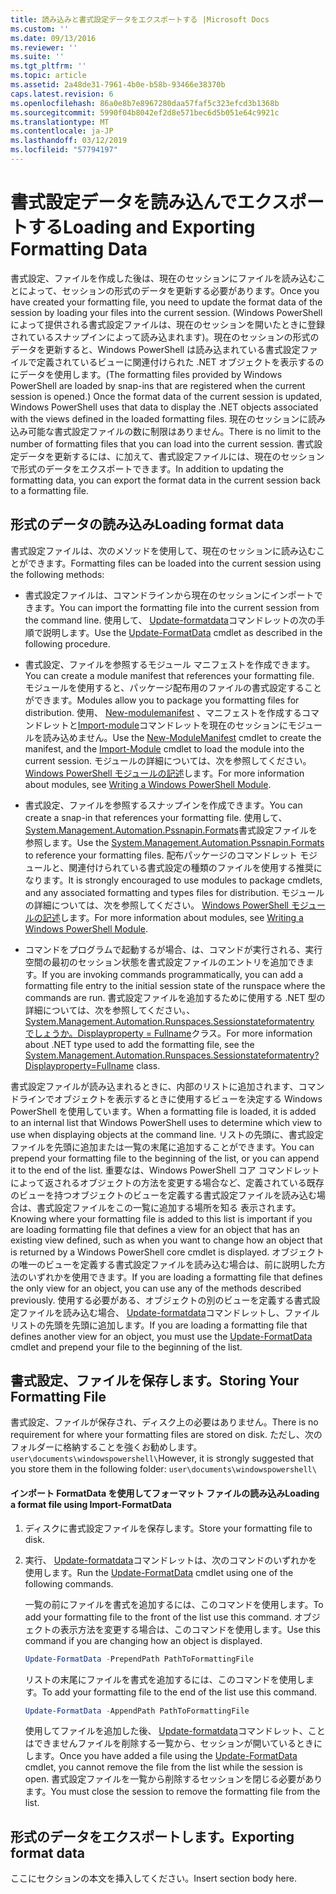 ```yaml
---
title: 読み込みと書式設定データをエクスポートする |Microsoft Docs
ms.custom: ''
ms.date: 09/13/2016
ms.reviewer: ''
ms.suite: ''
ms.tgt_pltfrm: ''
ms.topic: article
ms.assetid: 2a48de31-7961-4b0e-b58b-93466e38370b
caps.latest.revision: 6
ms.openlocfilehash: 86a0e8b7e8967280daa57faf5c323efcd3b1368b
ms.sourcegitcommit: 5990f04b8042ef2d8e571bec6d5b051e64c9921c
ms.translationtype: MT
ms.contentlocale: ja-JP
ms.lasthandoff: 03/12/2019
ms.locfileid: "57794197"
---
```

# <a name="loading-and-exporting-formatting-data"></a><span data-ttu-id="cf1e1-102">書式設定データを読み込んでエクスポートする</span><span class="sxs-lookup"><span data-stu-id="cf1e1-102">Loading and Exporting Formatting Data</span></span>

<span data-ttu-id="cf1e1-103">書式設定、ファイルを作成した後は、現在のセッションにファイルを読み込むことによって、セッションの形式のデータを更新する必要があります。</span><span class="sxs-lookup"><span data-stu-id="cf1e1-103">Once you have created your formatting file, you need to update the format data of the session by loading your files into the current session.</span></span> <span data-ttu-id="cf1e1-104">(Windows PowerShell によって提供される書式設定ファイルは、現在のセッションを開いたときに登録されているスナップインによって読み込まれます)。現在のセッションの形式のデータを更新すると、Windows PowerShell は読み込まれている書式設定ファイルで定義されているビューに関連付けられた .NET オブジェクトを表示するのにデータを使用します。</span><span class="sxs-lookup"><span data-stu-id="cf1e1-104">(The formatting files provided by Windows PowerShell are loaded by snap-ins that are registered when the current session is opened.) Once the format data of the current session is updated, Windows PowerShell uses that data to display the .NET objects associated with the views defined in the loaded formatting files.</span></span> <span data-ttu-id="cf1e1-105">現在のセッションに読み込み可能な書式設定ファイルの数に制限はありません。</span><span class="sxs-lookup"><span data-stu-id="cf1e1-105">There is no limit to the number of formatting files that you can load into the current session.</span></span> <span data-ttu-id="cf1e1-106">書式設定データを更新するには、に加えて、書式設定ファイルには、現在のセッションで形式のデータをエクスポートできます。</span><span class="sxs-lookup"><span data-stu-id="cf1e1-106">In addition to updating the formatting data, you can export the format data in the current session back to a formatting file.</span></span>

## <a name="loading-format-data"></a><span data-ttu-id="cf1e1-107">形式のデータの読み込み</span><span class="sxs-lookup"><span data-stu-id="cf1e1-107">Loading format data</span></span>

<span data-ttu-id="cf1e1-108">書式設定ファイルは、次のメソッドを使用して、現在のセッションに読み込むことができます。</span><span class="sxs-lookup"><span data-stu-id="cf1e1-108">Formatting files can be loaded into the current session using the following methods:</span></span>

- <span data-ttu-id="cf1e1-109">書式設定ファイルは、コマンドラインから現在のセッションにインポートできます。</span><span class="sxs-lookup"><span data-stu-id="cf1e1-109">You can import the formatting file into the current session from the command line.</span></span> <span data-ttu-id="cf1e1-110">使用して、 [Update-formatdata](/powershell/module/Microsoft.PowerShell.Utility/Update-FormatData)コマンドレットの次の手順で説明します。</span><span class="sxs-lookup"><span data-stu-id="cf1e1-110">Use the [Update-FormatData](/powershell/module/Microsoft.PowerShell.Utility/Update-FormatData) cmdlet as described in the following procedure.</span></span>

- <span data-ttu-id="cf1e1-111">書式設定、ファイルを参照するモジュール マニフェストを作成できます。</span><span class="sxs-lookup"><span data-stu-id="cf1e1-111">You can create a module manifest that references your formatting file.</span></span> <span data-ttu-id="cf1e1-112">モジュールを使用すると、パッケージ配布用のファイルの書式設定することができます。</span><span class="sxs-lookup"><span data-stu-id="cf1e1-112">Modules allow you to package you formatting files for distribution.</span></span> <span data-ttu-id="cf1e1-113">使用、 [New-modulemanifest](/powershell/module/Microsoft.PowerShell.Core/New-ModuleManifest) 、マニフェストを作成するコマンドレットと[Import-module](/powershell/module/Microsoft.PowerShell.Core/Import-Module)コマンドレットを現在のセッションにモジュールを読み込めません。</span><span class="sxs-lookup"><span data-stu-id="cf1e1-113">Use the [New-ModuleManifest](/powershell/module/Microsoft.PowerShell.Core/New-ModuleManifest) cmdlet to create the manifest, and the [Import-Module](/powershell/module/Microsoft.PowerShell.Core/Import-Module) cmdlet to load the module into the current session.</span></span> <span data-ttu-id="cf1e1-114">モジュールの詳細については、次を参照してください。 [Windows PowerShell モジュールの記述](../module/writing-a-windows-powershell-module.md)します。</span><span class="sxs-lookup"><span data-stu-id="cf1e1-114">For more information about modules, see [Writing a Windows PowerShell Module](../module/writing-a-windows-powershell-module.md).</span></span>

- <span data-ttu-id="cf1e1-115">書式設定、ファイルを参照するスナップインを作成できます。</span><span class="sxs-lookup"><span data-stu-id="cf1e1-115">You can create a snap-in that references your formatting file.</span></span> <span data-ttu-id="cf1e1-116">使用して、 [System.Management.Automation.Pssnapin.Formats](/dotnet/api/System.Management.Automation.PSSnapIn.Formats)書式設定ファイルを参照します。</span><span class="sxs-lookup"><span data-stu-id="cf1e1-116">Use the [System.Management.Automation.Pssnapin.Formats](/dotnet/api/System.Management.Automation.PSSnapIn.Formats) to reference your formatting files.</span></span> <span data-ttu-id="cf1e1-117">配布パッケージのコマンドレット モジュールと、関連付けられている書式設定の種類のファイルを使用する推奨になります。</span><span class="sxs-lookup"><span data-stu-id="cf1e1-117">It is strongly encouraged to use modules to package cmdlets, and any associated formatting and types files for distribution.</span></span> <span data-ttu-id="cf1e1-118">モジュールの詳細については、次を参照してください。 [Windows PowerShell モジュールの記述](../module/writing-a-windows-powershell-module.md)します。</span><span class="sxs-lookup"><span data-stu-id="cf1e1-118">For more information about modules, see [Writing a Windows PowerShell Module](../module/writing-a-windows-powershell-module.md).</span></span>

- <span data-ttu-id="cf1e1-119">コマンドをプログラムで起動するが場合、は、コマンドが実行される、実行空間の最初のセッション状態を書式設定ファイルのエントリを追加できます。</span><span class="sxs-lookup"><span data-stu-id="cf1e1-119">If you are invoking commands programmatically, you can add a formatting file entry to the initial session state of the runspace where the commands are run.</span></span> <span data-ttu-id="cf1e1-120">書式設定ファイルを追加するために使用する .NET 型の詳細については、次を参照してください。、 [System.Management.Automation.Runspaces.Sessionstateformatentry でしょうか。Displayproperty = Fullname](/dotnet/api/System.Management.Automation.Runspaces.SessionStateFormatEntry)クラス。</span><span class="sxs-lookup"><span data-stu-id="cf1e1-120">For more information about .NET type used to add the formatting file, see the [System.Management.Automation.Runspaces.Sessionstateformatentry?Displayproperty=Fullname](/dotnet/api/System.Management.Automation.Runspaces.SessionStateFormatEntry) class.</span></span>

<span data-ttu-id="cf1e1-121">書式設定ファイルが読み込まれるときに、内部のリストに追加されます、コマンドラインでオブジェクトを表示するときに使用するビューを決定する Windows PowerShell を使用しています。</span><span class="sxs-lookup"><span data-stu-id="cf1e1-121">When a formatting file is loaded, it is added to an internal list that Windows PowerShell uses to determine which view to use when displaying objects at the command line.</span></span> <span data-ttu-id="cf1e1-122">リストの先頭に、書式設定ファイルを先頭に追加または一覧の末尾に追加することができます。</span><span class="sxs-lookup"><span data-stu-id="cf1e1-122">You can prepend your formatting file to the beginning of the list, or you can append it to the end of the list.</span></span> <span data-ttu-id="cf1e1-123">重要なは、Windows PowerShell コア コマンドレットによって返されるオブジェクトの方法を変更する場合など、定義されている既存のビューを持つオブジェクトのビューを定義する書式設定ファイルを読み込む場合は、書式設定ファイルをこの一覧に追加する場所を知る 表示されます。</span><span class="sxs-lookup"><span data-stu-id="cf1e1-123">Knowing where your formatting file is added to this list is important if you are loading formatting file that defines a view for an object that has an existing view defined, such as when you want to change how an object that is returned by a Windows PowerShell core cmdlet is displayed.</span></span> <span data-ttu-id="cf1e1-124">オブジェクトの唯一のビューを定義する書式設定ファイルを読み込む場合は、前に説明した方法のいずれかを使用できます。</span><span class="sxs-lookup"><span data-stu-id="cf1e1-124">If you are loading a formatting file that defines the only view for an object, you can use any of the methods described previously.</span></span>  <span data-ttu-id="cf1e1-125">使用する必要がある、オブジェクトの別のビューを定義する書式設定ファイルを読み込む場合、 [Update-formatdata](/powershell/module/Microsoft.PowerShell.Utility/Update-FormatData)コマンドレットし、ファイル リストの先頭を先頭に追加します。</span><span class="sxs-lookup"><span data-stu-id="cf1e1-125">If you are loading a formatting file that defines another view for an object, you must use the [Update-FormatData](/powershell/module/Microsoft.PowerShell.Utility/Update-FormatData) cmdlet and prepend your file to the beginning of the list.</span></span>

## <a name="storing-your-formatting-file"></a><span data-ttu-id="cf1e1-126">書式設定、ファイルを保存します。</span><span class="sxs-lookup"><span data-stu-id="cf1e1-126">Storing Your Formatting File</span></span>

<span data-ttu-id="cf1e1-127">書式設定、ファイルが保存され、ディスク上の必要はありません。</span><span class="sxs-lookup"><span data-stu-id="cf1e1-127">There is no requirement for where your formatting files are stored on disk.</span></span> <span data-ttu-id="cf1e1-128">ただし、次のフォルダーに格納することを強くお勧めします。 `user\documents\windowspowershell\`</span><span class="sxs-lookup"><span data-stu-id="cf1e1-128">However, it is strongly suggested that you store them in the following folder: `user\documents\windowspowershell\`</span></span>

#### <a name="loading-a-format-file-using-import-formatdata"></a><span data-ttu-id="cf1e1-129">インポート FormatData を使用してフォーマット ファイルの読み込み</span><span class="sxs-lookup"><span data-stu-id="cf1e1-129">Loading a format file using Import-FormatData</span></span>

1. <span data-ttu-id="cf1e1-130">ディスクに書式設定ファイルを保存します。</span><span class="sxs-lookup"><span data-stu-id="cf1e1-130">Store your formatting file to disk.</span></span>

2. <span data-ttu-id="cf1e1-131">実行、 [Update-formatdata](/powershell/module/Microsoft.PowerShell.Utility/Update-FormatData)コマンドレットは、次のコマンドのいずれかを使用します。</span><span class="sxs-lookup"><span data-stu-id="cf1e1-131">Run the [Update-FormatData](/powershell/module/Microsoft.PowerShell.Utility/Update-FormatData) cmdlet using one of the following commands.</span></span>

   <span data-ttu-id="cf1e1-132">一覧の前にファイルを書式を追加するには、このコマンドを使用します。</span><span class="sxs-lookup"><span data-stu-id="cf1e1-132">To add your formatting file to the front of the list use this command.</span></span> <span data-ttu-id="cf1e1-133">オブジェクトの表示方法を変更する場合は、このコマンドを使用します。</span><span class="sxs-lookup"><span data-stu-id="cf1e1-133">Use this command if you are changing how an object is displayed.</span></span>

   ```powershell
   Update-FormatData -PrependPath PathToFormattingFile
   ```

   <span data-ttu-id="cf1e1-134">リストの末尾にファイルを書式を追加するには、このコマンドを使用します。</span><span class="sxs-lookup"><span data-stu-id="cf1e1-134">To add your formatting file to the end of the list use this command.</span></span>

   ```powershell
   Update-FormatData -AppendPath PathToFormattingFile
   ```

   <span data-ttu-id="cf1e1-135">使用してファイルを追加した後、 [Update-formatdata](/powershell/module/Microsoft.PowerShell.Utility/Update-FormatData)コマンドレット、ことはできませんファイルを削除する一覧から、セッションが開いているときにします。</span><span class="sxs-lookup"><span data-stu-id="cf1e1-135">Once you have added a file using the [Update-FormatData](/powershell/module/Microsoft.PowerShell.Utility/Update-FormatData) cmdlet, you cannot remove the file from the list while the session is open.</span></span> <span data-ttu-id="cf1e1-136">書式設定ファイルを一覧から削除するセッションを閉じる必要があります。</span><span class="sxs-lookup"><span data-stu-id="cf1e1-136">You must close the session to remove the formatting file from the list.</span></span>

## <a name="exporting-format-data"></a><span data-ttu-id="cf1e1-137">形式のデータをエクスポートします。</span><span class="sxs-lookup"><span data-stu-id="cf1e1-137">Exporting format data</span></span>

<span data-ttu-id="cf1e1-138">ここにセクションの本文を挿入してください。</span><span class="sxs-lookup"><span data-stu-id="cf1e1-138">Insert section body here.</span></span>

